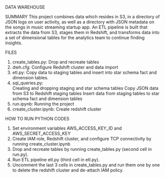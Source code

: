 DATA WAREHOUSE

SUMMARY
This project combines data which resides in S3, in a directory of JSON logs on user activity, as well as a directory with JSON metadata on the songs in music streaming startup app.
An ETL pipeline is built that extracts the data from S3, stages them in Redshift, and transforms data into a set of dimensional tables for the analytics team to continue finding insights.

FILES
1. create_tables.py:     Drop and recreate tables
2. dwh.cfg:              Configure Redshift cluster and data import
3. etl.py:               Copy data to staging tables and insert into star schema fact and dimension tables.
4. sql_queries.py:     
                         Creating and dropping staging and star schema tables
                         Copy JSON data from S3 to Redshift staging tables
                         Insert data from staging tables to star schema fact and dimension tables
5. run.ipynb:            Running the project
6. create_cluster.ipynb: Create redshift cluster

HOW TO RUN PYTHON CODES
1. Set environment variables AWS_ACCESS_KEY_ID and AWS_SECRET_ACCESS_KEY
2. Create IAM role, Redshift cluster, and configure TCP connectivity by running create_cluster.ipynb
3. Drop and recreate tables by running create_tables.py (second cell in run.py).
4. Run ETL pipeline etl.py (third cell in etl.py).
5. Uncomment the last 3 cells in create_tables.py and run them one by one to delete the redshift cluster and de-attach IAM policy.

    
